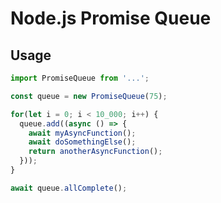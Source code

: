 # Node.js Promise Queue

## Usage
```typescript
import PromiseQueue from '...';

const queue = new PromiseQueue(75);

for(let i = 0; i < 10_000; i++) {
  queue.add((async () => {
    await myAsyncFunction();
    await doSomethingElse();
    return anotherAsyncFunction();
  }));
}

await queue.allComplete();
```
